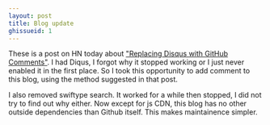 ```yaml
---
layout: post
title: Blog update
ghissueid: 1
---
```


These is a post on HN today about ["Replacing Disqus with GitHub Comments"](https://news.ycombinator.com/item?id=14170041).  I had Diqus, I forgot why it stopped working or I just never enabled it in the first place.  So I took this opportunity to add comment to this blog, using the method suggested in that post.

I also removed swiftype search.  It worked for a while then stopped, I did not try to find out why either.  Now except for js CDN, this blog has no other outside dependencies than Github itself.  This makes maintainence simpler.


